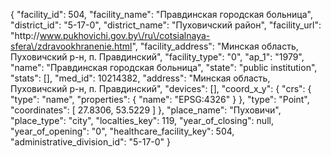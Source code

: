 {
    "facility_id": 504,
    "facility_name": "Правдинская городская больница",
    "district_id": "5-17-0",
    "district_name": "Пуховичский район",
    "facility_url": "http:\/\/www.pukhovichi.gov.by\/ru\/cotsialnaya-sfera\/zdravookhranenie.html",
    "facility_address": "Минская область, Пуховичский р-н, п. Правдинский",
    "facility_type": "0",
    "ap_1": "1979",
    "name": "Правдинская городская больница",
    "state": "public institution",
    "stats": [],
    "med_id": 10214382,
    "address": "Минская область, Пуховичский р-н, п. Правдинский",
    "devices": [],
    "coord_x_y": {
        "crs": {
            "type": "name",
            "properties": {
                "name": "EPSG:4326"
            }
        },
        "type": "Point",
        "coordinates": [
            27.8306,
            53.5229
        ]
    },
    "place_name": "Пуховичи",
    "place_type": "city",
    "localties_key": 119,
    "year_of_closing": null,
    "year_of_opening": "0",
    "healthcare_facility_key": 504,
    "administrative_division_id": "5-17-0"
}
